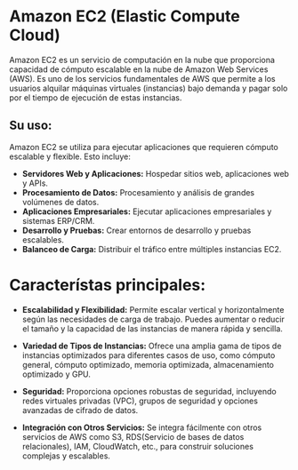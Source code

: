 # Amazon EC2 (Elastic Compute Cloud)

Amazon EC2 es un servicio de computación en la nube que proporciona capacidad de cómputo escalable en la nube de Amazon Web Services (AWS). Es uno de los servicios fundamentales de AWS que permite a los usuarios alquilar máquinas virtuales (instancias) bajo demanda y pagar solo por el tiempo de ejecución de estas instancias.

## Su uso:
Amazon EC2 se utiliza para ejecutar aplicaciones que requieren cómputo escalable y flexible. Esto incluye:

* **Servidores Web y Aplicaciones:** Hospedar sitios web, aplicaciones web y APIs.
* **Procesamiento de Datos:** Procesamiento y análisis de grandes volúmenes de datos.
* **Aplicaciones Empresariales:** Ejecutar aplicaciones empresariales y sistemas ERP/CRM.
* **Desarrollo y Pruebas:** Crear entornos de desarrollo y pruebas escalables.
* **Balanceo de Carga:** Distribuir el tráfico entre múltiples instancias EC2.

# Característas principales:
* **Escalabilidad y Flexibilidad:**
Permite escalar vertical y horizontalmente según las necesidades de carga de trabajo. Puedes aumentar o reducir el tamaño y la capacidad de las instancias de manera rápida y sencilla.

* **Variedad de Tipos de Instancias:**
Ofrece una amplia gama de tipos de instancias optimizados para diferentes casos de uso, como cómputo general, cómputo optimizado, memoria optimizada, almacenamiento optimizado y GPU.

* **Seguridad:**
Proporciona opciones robustas de seguridad, incluyendo redes virtuales privadas (VPC), grupos de seguridad y opciones avanzadas de cifrado de datos.

* **Integración con Otros Servicios:**
Se integra fácilmente con otros servicios de AWS como S3, RDS(Servicio de bases de datos relacionales), IAM, CloudWatch, etc., para construir soluciones complejas y escalables.